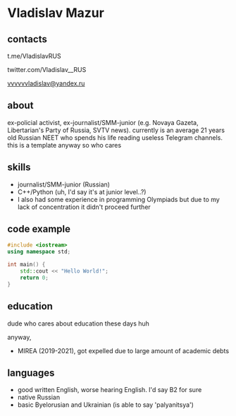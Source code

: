 # Vladislav Mazur

## contacts
t.me/VladislavRUS

twitter.com/Vladislav__RUS

vvvvvvladislav@yandex.ru

## about
ex-policial activist, ex-journalist/SMM-junior (e.g. Novaya Gazeta, Libertarian's Party of Russia, SVTV news). currently is an average 21 years old Russian NEET who spends his life reading useless Telegram channels. this is a template anyway so who cares

## skills

* journalist/SMM-junior (Russian)
* C++/Python (uh, I'd say it's at junior level..?)
* I also had some experience in programming Olympiads but due to my lack of concentration it didn't proceed further

## code example

```c++
#include <iostream>
using namespace std;

int main() {
    std::cout << "Hello World!";
    return 0;
}
```
  

## education
dude who cares about education these days huh

anyway, 
* MIREA (2019-2021), got expelled due to large amount of academic debts

## languages
* good written English, worse hearing English. I'd say B2 for sure
* native Russian
* basic Byelorusian and Ukrainian (is able to say 'palyanitsya')

